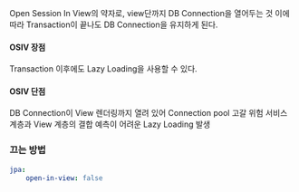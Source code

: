 Open Session In View의 약자로, view단까지 DB Connection을 열어두는 것
이에 따라 Transaction이 끝나도 DB Connection을 유지하게 된다.

#### OSIV 장점
Transaction 이후에도 Lazy Loading을 사용할 수 있다.

#### OSIV 단점
DB Connection이 View 렌더링까지 열려 있어 Connection pool 고갈 위험
서비스 계층과 View 계층의 결합
예측이 어려운 Lazy Loading 발생

### 끄는 방법
```yaml
jpa:
	open-in-view: false
```